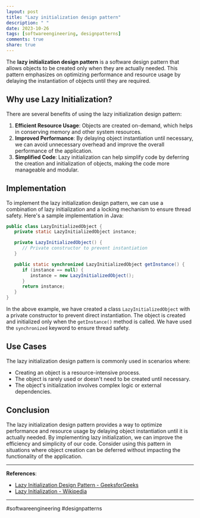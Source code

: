 ```yaml
---
layout: post
title: "Lazy initialization design pattern"
description: " "
date: 2023-10-26
tags: [softwareengineering, designpatterns]
comments: true
share: true
---
```


The **lazy initialization design pattern** is a software design pattern that allows objects to be created only when they are actually needed. This pattern emphasizes on optimizing performance and resource usage by delaying the instantiation of objects until they are required.

## Why use Lazy Initialization?

There are several benefits of using the lazy initialization design pattern:

1. **Efficient Resource Usage**: Objects are created on-demand, which helps in conserving memory and other system resources.
2. **Improved Performance**: By delaying object instantiation until necessary, we can avoid unnecessary overhead and improve the overall performance of the application.
3. **Simplified Code**: Lazy initialization can help simplify code by deferring the creation and initialization of objects, making the code more manageable and modular.

## Implementation

To implement the lazy initialization design pattern, we can use a combination of lazy initialization and a locking mechanism to ensure thread safety. Here's a sample implementation in Java:

```java
public class LazyInitializedObject {
   private static LazyInitializedObject instance;

   private LazyInitializedObject() {
      // Private constructor to prevent instantiation
   }

   public static synchronized LazyInitializedObject getInstance() {
      if (instance == null) {
         instance = new LazyInitializedObject();
      }
      return instance;
   }
}
```

In the above example, we have created a class `LazyInitializedObject` with a private constructor to prevent direct instantiation. The object is created and initialized only when the `getInstance()` method is called. We have used the `synchronized` keyword to ensure thread safety.

## Use Cases

The lazy initialization design pattern is commonly used in scenarios where:

- Creating an object is a resource-intensive process.
- The object is rarely used or doesn't need to be created until necessary.
- The object's initialization involves complex logic or external dependencies.

## Conclusion

The lazy initialization design pattern provides a way to optimize performance and resource usage by delaying object instantiation until it is actually needed. By implementing lazy initialization, we can improve the efficiency and simplicity of our code. Consider using this pattern in situations where object creation can be deferred without impacting the functionality of the application.

---

**References**:
- [Lazy Initialization Design Pattern - GeeksforGeeks](https://www.geeksforgeeks.org/lazy-initialization-design-pattern-in-java/)
- [Lazy Initialization - Wikipedia](https://en.wikipedia.org/wiki/Lazy_initialization) 

---

\#softwareengineering \#designpatterns